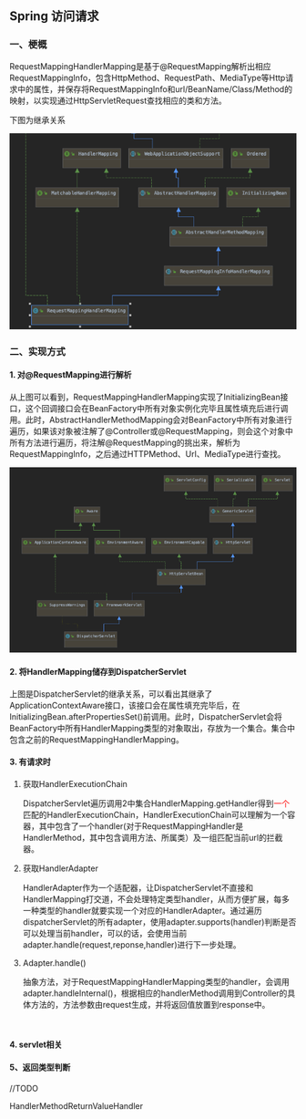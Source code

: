 ## 									Spring 访问请求

### 一、梗概

RequestMappingHandlerMapping是基于@RequestMapping解析出相应RequestMappingInfo，包含HttpMethod、RequestPath、MediaType等Http请求中的属性，并保存将RequestMappingInfo和url/BeanName/Class/Method的映射，以实现通过HttpServletRequest查找相应的类和方法。

下图为继承关系

![RequestMappingHandlerMapping继承关系](./img/RequestMappingHandlerMapping继承关系.png)



### 二、实现方式

#### 1. 对@RequestMapping进行解析

​		从上图可以看到，RequestMappingHandlerMapping实现了InitializingBean接口，这个回调接口会在BeanFactory中所有对象实例化完毕且属性填充后进行调用。此时，AbstractHandlerMethodMapping会对BeanFactory中所有对象进行遍历，如果该对象被注解了@Controller或@RequestMapping，则会这个对象中所有方法进行遍历，将注解@RequestMapping的挑出来，解析为RequestMappingInfo，之后通过HTTPMethod、Url、MediaType进行查找。



![DispatcherServlet继承关系](./img/DispatcherServlet继承关系.png)



#### 2. 将HandlerMapping储存到DispatcherServlet

上图是DispatcherServlet的继承关系，可以看出其继承了ApplicationContextAware接口，该接口会在属性填充完毕后，在InitializingBean.afterPropertiesSet()前调用。此时，DispatcherServlet会将BeanFactory中所有HandlerMapping类型的对象取出，存放为一个集合。集合中包含之前的RequestMappingHandlerMapping。



#### 3. 有请求时

1. 获取HandlerExecutionChain

   ​		DispatcherServlet遍历调用2中集合HandlerMapping.getHandler得到<font color = "red">一个</font>匹配的HandlerExecutionChain，HandlerExecutionChain可以理解为一个容器，其中包含了一个handler(对于RequestMappingHandler是HandlerMethod，其中包含调用方法、所属类）及一组匹配当前url的拦截器。

2. 获取HandlerAdapter

   ​		HandlerAdapter作为一个适配器，让DispatcherServlet不直接和HandlerMapping打交道，不会处理特定类型handler，从而方便扩展，每多一种类型的handler就要实现一个对应的HandlerAdapter。通过遍历dispatcherServlet的所有adapter，使用adapter.supports(handler)判断是否可以处理当前handler，可以的话，会使用当前adapter.handle(request,reponse,handler)进行下一步处理。

3. Adapter.handle()

   ​		抽象方法，对于RequestMappingHandlerMapping类型的handler，会调用adapter.handleInternal()，根据相应的handlerMethod调用到Controller的具体方法的，方法参数由request生成，并将返回值放置到response中。

   ​		

#### 4. servlet相关

[Spring如何结合Servlet]: https://stackify.com/spring-mvc/



#### 5、返回类型判断

//TODO

HandlerMethodReturnValueHandler